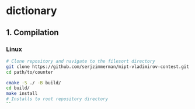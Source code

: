 # dictionary

## 1. Compilation

### Linux
```sh
# Clone repository and navigate to the filesort directory
git clone https://github.com/serjzimmerman/mipt-vladimirov-contest.git
cd path/to/counter

cmake -S ./ -B build/
cd build/
make install
# Installs to root repository directory
``